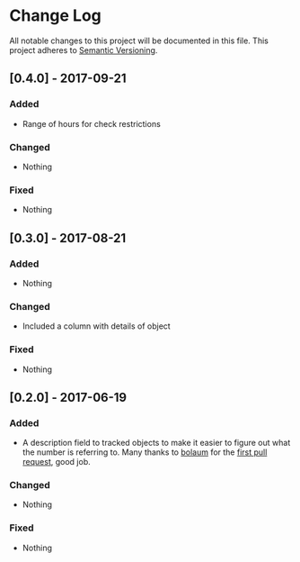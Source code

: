 # Change Log
All notable changes to this project will be documented in this file.
This project adheres to [Semantic Versioning](http://semver.org/).

## [0.4.0] - 2017-09-21

### Added
- Range of hours for check restrictions

### Changed
- Nothing

### Fixed
- Nothing

## [0.3.0] - 2017-08-21

### Added

- Nothing

### Changed

- Included a column with details of object

### Fixed

- Nothing

## [0.2.0] - 2017-06-19

### Added

- A description field to tracked objects to make it easier to figure out what the number is referring to.
Many thanks to [bolaum](https://github.com/bolaum) for the [first pull request](https://github.com/achambel/correios-tracker/pull/1), good job.

### Changed

- Nothing

### Fixed

- Nothing